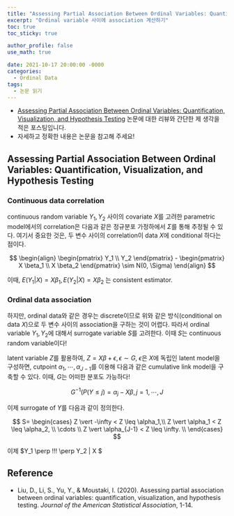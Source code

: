 ```yaml
---
title: "Assessing Partial Association Between Ordinal Variables: Quantification, Visualization, and Hypothesis Testing (논문 읽기)"
excerpt: "Ordinal variable 사이에 association 계산하기"
toc: true
toc_sticky: true

author_profile: false
use_math: true

date: 2021-10-17 20:00:00 -0000
categories: 
  - Ordinal Data
tags:
  - 논문 읽기
---
```



- [Assessing Partial Association Between Ordinal Variables: Quantification, Visualization, and Hypothesis Testing](https://www.tandfonline.com/doi/epub/10.1080/01621459.2020.1796394?needAccess=true) 논문에 대한 리뷰와 간단한 제 생각을 적은 포스팅입니다.
- 자세하고 정확한 내용은 논문을 참고해 주세요!

## Assessing Partial Association Between Ordinal Variables: Quantification, Visualization, and Hypothesis Testing

### Continuous data correlation

continuous random variable $Y_1, Y_2$ 사이의 covariate $X$를 고려한 parametric model에서의 correlation은 다음과 같은 정규분포 가정하에서 $\Sigma$를 통해 추정될 수 있다. 여기서 중요한 것은, 두 변수 사이의 correlation이 data $X$에 conditional 하다는 점이다.


$$
\begin{align}
\begin{pmatrix}  
Y_1 \\  
Y_2
\end{pmatrix} - 
\begin{pmatrix}  
X \beta_1 \\  
X \beta_2
\end{pmatrix} \sim N(0, \Sigma)
\end{align}
$$


이때, $E(Y_1 \vert X) = X\beta_1, E(Y_2 \vert X) = X \beta_2$ 는 consistent estimator.


### Ordinal data association


하지만, ordinal data와 같은 경우는 discrete이므로 위와 같은 방식(conditional on data $X$)으로 두 변수 사이의 association을 구하는 것이 어렵다. 따라서 ordinal variable $Y_1, Y_2$에 대해서 surrogate variable $S$를 고려한다. 이때 $S$는 continuous random variable이다!

latent variable $Z$를 활용하여, $Z = X\beta + \epsilon, \epsilon \sim G$, $\epsilon$은 $X$에 독립인 latent model을 구성하면, cutpoint $\alpha_1, \cdots, \alpha_{J-1}$를 이용해 다음과 같은 cumulative link model을 구축할 수 있다. 이때, $G$는 어떠한 분포도 가능하다!


$$
G^{-1}(P(Y \leq j) = \alpha_j - X\beta, j = 1,\cdots,J
$$


이제 surrogate of $Y$를 다음과 같이 정의한다.


$$
S=
\begin{cases}
Z \vert -\infty < Z \leq \alpha_1,\\
Z \vert \alpha_1 < Z \leq \alpha_2, \\
\cdots \\
Z \vert \alpha_{J-1} < Z \leq \infty. \\
\end{cases}
$$

이제 $Y_1 \perp \!\!\! \perp Y_2 | X $


## Reference 
- Liu, D., Li, S., Yu, Y., & Moustaki, I. (2020). Assessing partial association between ordinal variables: quantification, visualization, and hypothesis testing. _Journal of the American Statistical Association_, 1-14.
<!--stackedit_data:
eyJoaXN0b3J5IjpbMTQ5NDk1MzQwMF19
-->